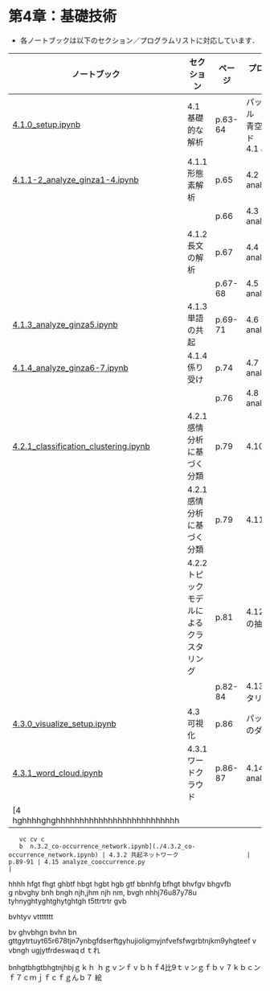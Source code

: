 # 第4章：基礎技術

*   各ノートブックは以下のセクション／プログラムリストに対応しています．

| ノートブック                                                 | セクション                               | ページ  | プログラムリスト（内容）                                     |
| ------------------------------------------------------------ | ---------------------------------------- | ------- | ------------------------------------------------------------ |
| [4.1.0_setup.ipynb](./4.1.0_setup.ipynb)                     | 4.1 基礎的な解析                         | p.63-64 | パッケージインストール<BR>青空文庫のダウンロード<BR>4.1 aozora2txt.py |
| [4.1.1-2_analyze_ginza1-4.ipynb](./4.1.1-2_analyze_ginza1-4.ipynb) | 4.1.1 形態素解析                         | p.65    | 4.2 analyze_ginza1.py                                        |
|                                                              |                                          | p.66    | 4.3 analyze_ginza2.py                                        |
|                                                              | 4.1.2 長文の解析                         | p.67    | 4.4 analyze_ginza3.py                                        |
|                                                              |                                          | p.67-68 | 4.5 analyze_ginza4.py                                        |
| [4.1.3_analyze_ginza5.ipynb](./4.1.3_analyze_ginza5.ipynb)   | 4.1.3 単語の共起                         | p.69-71 | 4.6 analyze_ginza5.py                                        |
| [4.1.4_analyze_ginza6-7.ipynb](./4.1.4_analyze_ginza6-7.ipynb) | 4.1.4 係り受け                           | p.74    | 4.7 analyze_ginza6.py                                        |
|                                                              |                                          | p.76    | 4.8 analyze_ginza7.py                                        |
| [4.2.1_classification_clustering.ipynb](./4.2.1_classification_clustering.ipynb) | 4.2.1 感情分析に基づく分類               | p.79    | 4.10 oseti1.py                                               |
|                                                              | 4.2.1 感情分析に基づく分類               | p.79    | 4.11 oseti2.py                                               |
|                                                              | 4.2.2 トピックモデルによるクラスタリング | p.81    | 4.12 pandasによる列の抽出                                    |
|                                                              |                                          | p.82-84 | 4.13 LDAによるクラスタリング                                 |
| [4.3.0_visualize_setup.ipynb](./4.3.0_visualize_setup.ipynb) | 4.3 可視化                               | p.86    | パッケージ・フォントのダウンロード                           |
| [4.3.1_word_cloud.ipynb](./4.3.1_word_cloud.ipynb)           | 4.3.1 ワードクラウド                     | p.86-87 | 4.14 analyze_wordcloud.py                                    |
| [4                                                 hghhhhghghhhhhhhhhhhhhhhhhhhhhhhhhh
       vc cv c  
       b  n.3.2_co-occurrence_network.ipynb](./4.3.2_co-occurrence_network.ipynb) | 4.3.2 共起ネットワーク                   | p.89-91 | 4.15 analyze_cooccurrence.py                                 |


hhhh hfgt fhgt ghbtf hbgt hgbt hgb
gtf bbnhfg bfhgt bhvfgv bhgvfb  
g nbvghy                                          bnh bngh njh,jhm njh nm,
bvgh nhhj76u87y78u
tyhnyghtyghtghytghtgh
t5ttrtrtr 
gvb 

bvhtyv
vttttttt
 
 
 bv ghvbhgn bvhn bn
 gttgytrtuyt65r678tjn7ynbgfdserftgyhujioligmyjnfvefsfwgrbtnjkm9yhgteef
 v vbngh ugjytfrdeswaqｄｔれ
 
 
 
 
 
 
 
 
 
 
 
 
 
 
 
 
 
 
 
 
 
 
 
 
 
 
 
 
 
 
 
 
 
 
 
 
 
 
 
 
 
 
 
 
 
 
 
 
 
 
 
 
 
 
 
 
 
 
 
 
 
 
 
 
 
 
 
 
 
 
 
 
 
 
 
 
 
 
 
 
 
 
 
 
 
 
 
 
 
 
 
 
 
 
 
 
 
 
 
 
 
 
 
 
 
 
 
 
 
 
 
 
 
 
 
 
 
 
 
 
 
 bnhgtbhgtbhgtnjhbjｇｋｈ
ｈｇｖンｆｖｂｈｆ4比9ｔｖンｇｆｂｖ７ｋｂｃンｆ７ｃｍｊｆｃｆｇんｂ７
絵　